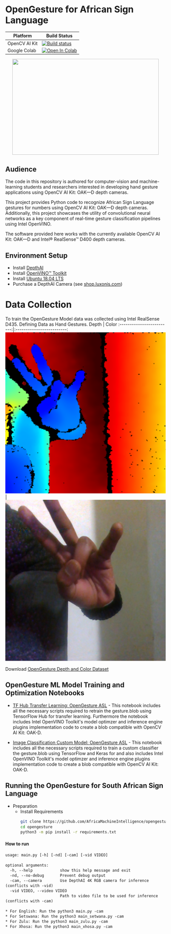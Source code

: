 
# OpenGesture for African Sign Language 
Platform | Build Status |
-------- | ------------ |
OpenCV AI Kit | [![Build status](https://ci.appveyor.com/api/projects/status/swutsp1bjcc56q64/branch/master?svg=true)](https://github.com/AfricaMachineIntelligence/opengesture)
Google Colab | [![Open In Colab](https://colab.research.google.com/assets/colab-badge.svg)](https://colab.research.google.com/github/AfricaMachineIntelligence/opengesture/blob/main/OpenGesture_OAK_D.ipynb)

<p align="center">
  <img width="460" height="300" src="https://github.com/TebogoNakampe/XRDrive-Sim/blob/master/Code/hand.gif">
</p>

## Audience

The code in this repository is authored for computer-vision and machine-learning students and researchers interested in developing hand gesture applications using OpenCV AI Kit: OAK—D depth cameras.

This project provides Python code to recognize African Sign Language gestures for numbers using OpenCV AI Kit: OAK—D depth cameras. Additionally, this project showcases the utility of convolutional neural networks as a key component of real-time gesture classification pipelines using Intel OpenVINO.

The software provided here works with the currently available OpenCV AI Kit: OAK—D and Intel® RealSense™ D400 depth cameras.

## Environment Setup
* Install [DepthAI](https://github.com/luxonis/depthai)<br>
* Install [OpenVINO™ Toolkit](https://software.intel.com/en-us/openvino-toolkit) <br>
* Install [Ubuntu 18.04 LTS ](https://ubuntu.com/download/desktop)<br>
* Purchase a DepthAI Camera (see [shop.luxonis.com](https://shop.luxonis.com/))

# Data Collection

To train the OpenGesture Model data was collected using Intel RealSense D435.
Defining Data as Hand Gestures.
Depth                 |  Color
:-------------------------:|:-------------------------:
![](https://github.com/AfricaMachineIntelligence/OpenGesture/blob/main/Assets/11_Depth_adobespark%20(1).png)  |  ![](https://github.com/AfricaMachineIntelligence/OpenGesture/blob/main/Assets/11a_Color_adobespark_adobespark.png)


Download [OpenGesture Depth and Color Dataset](https://github.com/AfricaMachineIntelligence/opengesture3d-data)<br>


## OpenGesture ML Model Training and Optimization Notebooks

* [TF Hub Transfer Learning: OpenGesture ASL](OpenGesture_OAK_D.ipynb) - This notebook includes all the necessary scripts required to retrain the gesture.blob using TensorFlow Hub for transfer learning. Furthermore the notebook includes Intel OpenVINO Toolkit's model optimzer and inference engine plugins implementation code to create a blob compatible with OpenCV AI Kit: OAK-D.

* [Image Classification Custom Model: OpenGesture ASL](OpenVINO_+_OpenCV_OAK_Tensorflow_Gesture_Classification.ipynb) - This notebook includes all the necessary scripts required to train a custom classifier the gesture.blob using TensorFlow and Keras for and also includes Intel OpenVINO Toolkit's model optimzer and inference engine plugins implementation code to create a blob compatible with OpenCV AI Kit: OAK-D.

## Running the OpenGesture for South African Sign Language 
* Preparation
	* Install Requirements
		```bash
		git clone https://github.com/AfricaMachineIntelligence/opengesture.git
		cd opengesture
		python3 -m pip install -r requirements.txt
		```
		
		
#### How to run 

```
usage: main.py [-h] [-nd] [-cam] [-vid VIDEO]

optional arguments:
  -h, --help            show this help message and exit
  -nd, --no-debug       Prevent debug output
  -cam, --camera        Use DepthAI 4K RGB camera for inference (conflicts with -vid)
  -vid VIDEO, --video VIDEO
                        Path to video file to be used for inference (conflicts with -cam)

* For English: Run the python3 main.py -cam
* For Setswana: Run the python3 main_setwana.py -cam
* For Zulu: Run the python3 main_zulu.py -cam
* For Xhosa: Run the python3 main_xhosa.py -cam




		


